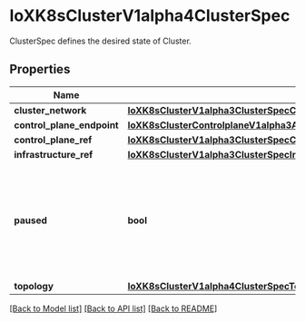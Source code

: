 # IoXK8sClusterV1alpha4ClusterSpec

ClusterSpec defines the desired state of Cluster.
## Properties
Name | Type | Description | Notes
------------ | ------------- | ------------- | -------------
**cluster_network** | [**IoXK8sClusterV1alpha3ClusterSpecClusterNetwork**](IoXK8sClusterV1alpha3ClusterSpecClusterNetwork.md) |  | [optional] 
**control_plane_endpoint** | [**IoXK8sClusterControlplaneV1alpha3AWSManagedControlPlaneSpecControlPlaneEndpoint**](IoXK8sClusterControlplaneV1alpha3AWSManagedControlPlaneSpecControlPlaneEndpoint.md) |  | [optional] 
**control_plane_ref** | [**IoXK8sClusterV1alpha3ClusterSpecControlPlaneRef**](IoXK8sClusterV1alpha3ClusterSpecControlPlaneRef.md) |  | [optional] 
**infrastructure_ref** | [**IoXK8sClusterV1alpha3ClusterSpecInfrastructureRef**](IoXK8sClusterV1alpha3ClusterSpecInfrastructureRef.md) |  | [optional] 
**paused** | **bool** | Paused can be used to prevent controllers from processing the Cluster and all its associated objects. | [optional] 
**topology** | [**IoXK8sClusterV1alpha4ClusterSpecTopology**](IoXK8sClusterV1alpha4ClusterSpecTopology.md) |  | [optional] 

[[Back to Model list]](../README.md#documentation-for-models) [[Back to API list]](../README.md#documentation-for-api-endpoints) [[Back to README]](../README.md)


